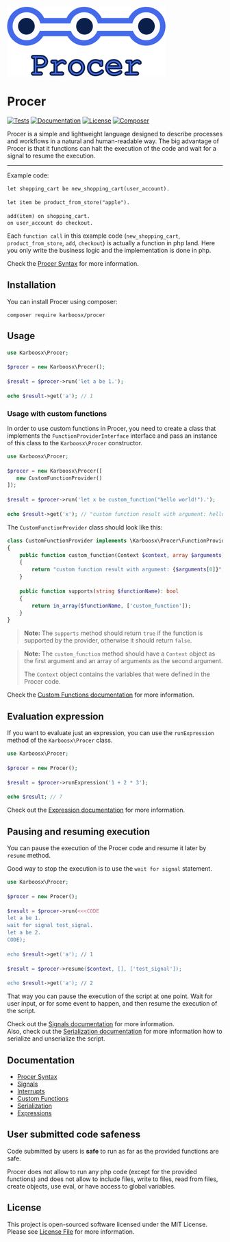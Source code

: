![logo](.github/logo.png?raw=true)

# Procer

[![Tests](https://github.com/karboosx/procer/actions/workflows/tests.yml/badge.svg)](https://github.com/karboosx/procer/actions/workflows/tests.yml)
[![Documentation](https://karboosx.net/badge/Documentation-done-dark-orange.svg)](/docs)
[![License](https://karboosx.net/badge/License-MIT-dark-green.svg)](LICENSE)
[![Composer](https://karboosx.net/badge/Composer-install-dark-blue.svg)](https://packagist.org/packages/karboosx/procer)

Procer is a simple and lightweight language designed to describe processes and workflows in a natural and human-readable way.
The big advantage of Procer is that it functions can halt the execution of the code and wait for a signal to resume the execution.

----

Example code:
```
let shopping_cart be new_shopping_cart(user_account).

let item be product_from_store("apple").

add(item) on shopping_cart.
on user_account do checkout.
```
Each `function call` in this example code (`new_shopping_cart`, `product_from_store`, `add`, `checkout`) is actually a function in php land. 
Here you only write the business logic and the implementation is done in php.

Check the [Procer Syntax](docs/syntax.md) for more information.

## Installation

You can install Procer using composer:

```
composer require karboosx/procer
```

## Usage

```php
use Karboosx\Procer;

$procer = new Karboosx\Procer();

$result = $procer->run('let a be 1.');

echo $result->get('a'); // 1
```

### Usage with custom functions
In order to use custom functions in Procer, you need to create a class that implements the `FunctionProviderInterface` interface and pass an instance of this class to the `Karboosx\Procer` constructor.

```php
use Karboosx\Procer;

$procer = new Karboosx\Procer([
   new CustomFunctionProvider()
]);

$result = $procer->run('let x be custom_function("hello world!").');

echo $result->get('x'); // "custom function result with argument: hello world!"
```

The `CustomFunctionProvider` class should look like this:

```php
class CustomFunctionProvider implements \Karboosx\Procer\FunctionProviderInterface
{
    public function custom_function(Context $context, array $arguments): string
    {
        return "custom function result with argument: {$arguments[0]}";
    }
    
    public function supports(string $functionName): bool
    {
        return in_array($functionName, ['custom_function']);
    }
}
```

> **Note:** The `supports` method should return `true` if the function is supported by the provider, otherwise it should return `false`.

> **Note:** The `custom_function` method should have a `Context` object as the first argument and an array of arguments as the second argument.
> 
> The `Context` object contains the variables that were defined in the Procer code.

Check the [Custom Functions documentation](docs/custom_functions.md) for more information.

## Evaluation expression

If you want to evaluate just an expression, you can use the `runExpression` method of the `Karboosx\Procer` class.

```php
use Karboosx\Procer;

$procer = new Procer();

$result = $procer->runExpression('1 + 2 * 3');

echo $result; // 7
```

Check out the [Expression documentation](docs/expressions.md) for more information.

## Pausing and resuming execution

You can pause the execution of the Procer code and resume it later by `resume` method.

Good way to stop the execution is to use the `wait for signal` statement.

```php
use Karboosx\Procer;

$procer = new Procer();

$result = $procer->run(<<<CODE
let a be 1.
wait for signal test_signal.
let a be 2.
CODE);

echo $result->get('a'); // 1

$result = $procer->resume($context, [], ['test_signal']);

echo $result->get('a'); // 2
```

That way you can pause the execution of the script at one point. Wait for user input, or for some event to happen, and then resume the execution of the script.

Check out the [Signals documentation](docs/signals.md) for more information.  
Also, check out the [Serialization documentation](docs/serialization.md) for more information how to serialize and unserialize the script.
## Documentation

- [Procer Syntax](docs/syntax.md)
- [Signals](docs/signals.md)
- [Interrupts](docs/interrupts.md)
- [Custom Functions](docs/custom_functions.md)
- [Serialization](docs/serialization.md)
- [Expressions](docs/expressions.md)

[//]: # (- [Error Handling]&#40;docs/error_handling.md&#41;)
[//]: # (- [Examples]&#40;docs/examples.md&#41;)

[//]: # (## Guides)
[//]: # (- [How to create proper custom functions]&#40;docs/guides/custom_functions.md#how-to-create-proper-custom-functions&#41;)
[//]: # (- [Good practices]&#40;docs/guides/good_practices.md&#41;)
[//]: # (- [Naming conventions]&#40;docs/guides/naming_conventions.md&#41;)

[//]: # (## Going deeper)
[//]: # (- [How Procer works]&#40;docs/how_it_works.md&#41;)
[//]: # (- [Parser and IC]&#40;docs/parser_and_ic.md&#41;)

## User submitted code safeness
Code submitted by users is **safe** to run as far as the provided functions are safe.

Procer does not allow to run any php code (except for the provided functions) and does not allow to include files, write to files, read from files, create objects, use eval, or have access to global variables.

## License

This project is open-sourced software licensed under the MIT License. Please see [License File](LICENSE) for more information.
